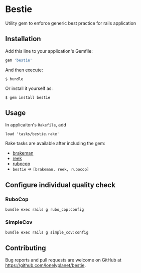 # Bestie

Utility gem to enforce generic best practice for rails application

## Installation

Add this line to your application's Gemfile:

```ruby
gem 'bestie'
```

And then execute:

    $ bundle

Or install it yourself as:

    $ gem install bestie

## Usage

In applicaiton's `Rakefile`, add

```
load 'tasks/bestie.rake'
```

Rake tasks are available after including the gem:

- [brakeman](https://github.com/presidentbeef/brakeman)
- [reek](https://github.com/troessner/reek)
- [rubocop](https://github.com/bbatsov/rubocop)
- `bestie` => `[brakeman, reek, rubocop]`

## Configure individual quality check

### RuboCop

```
bundle exec rails g rubo_cop:config
```

### SimpleCov

```
bundle exec rails g simple_cov:config
```

## Contributing

Bug reports and pull requests are welcome on GitHub at https://github.com/lonelyplanet/bestie.

